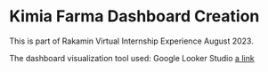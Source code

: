 # Kimia Farma Dashboard Creation

This is part of Rakamin Virtual Internship Experience August 2023.

The dashboard visualization tool used: Google Looker Studio
[a link](https://lookerstudio.google.com/s/s3csS227JRo)
